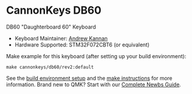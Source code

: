 # CannonKeys DB60

DB60 "Daughterboard 60" Keyboard

* Keyboard Maintainer: [Andrew Kannan](https://github.com/awkannan)
* Hardware Supported: STM32F072CBT6 (or equivalent)

Make example for this keyboard (after setting up your build environment):

    make cannonkeys/db60/rev2:default

See the [build environment setup](https://docs.qmk.fm/#/getting_started_build_tools) and the [make instructions](https://docs.qmk.fm/#/getting_started_make_guide) for more information. Brand new to QMK? Start with our [Complete Newbs Guide](https://docs.qmk.fm/#/newbs).
